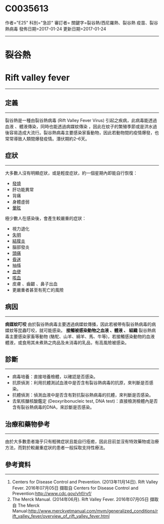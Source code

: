 # C0035613
作者="E25"
科別="急診"
審訂者=
關鍵字=裂谷熱/西尼羅熱、裂谷熱 疫苗、裂谷熱病毒
發佈日期=2017-01-24
更新日期=2017-01-24

----------
# 裂谷熱
# Rift valley fever
----------
## 定義
----------

裂谷熱是一種由裂谷熱病毒 (Rift Valley Fever Virus) 引起之疾病，此病毒能透過血液 、體液傳染，同時也能透過病媒蚊傳染 ，因此在蚊子的繁殖季節或是洪水過後容易造成大流行。裂谷熱病毒主要感染家畜動物，因此若動物間的疫情爆發，也常常導致人類間爆發疫情。潛伏期約2–6天。

## 症狀
----------

大多數人沒有明顯症狀，或是輕度症狀，約一個星期內即能自行恢復：

- [發燒](C0015967)
- 肝功能異常
- 背痛
- 身體虛弱
- [暈眩](C0012833-01)

極少數人在感染後，會產生較嚴重的症狀：

- 視力退化
- [失明](C0456909)
- [結膜炎](C0009763)
- 腦部發炎 
- [頭痛](C0018681)
- [昏迷](C0009421)
- 抽搐
- [血便](C0018932)
- [咳血](C0019079)
- 皮膚 、齒齦 、鼻子出血
- 更嚴重者甚至有死亡的風險
## 病因
----------

**病媒蚊叮咬**
由於裂谷熱病毒主要透過病媒蚊傳播，因此若被帶有裂谷熱病毒的病媒蚊等昆蟲叮咬，就可能感染。
**接觸被感染動物之血液 、體液 、 組織**
裂谷熱病毒主要感染家畜等動物 (駱駝、山羊、綿羊、馬、牛等)，若接觸感染動物的血液體液，或食用其未煮熟之肉品及未消毒的乳品，有高風險被感染。

## 診斷
----------
- 病毒培養：直接培養檢體，以確認是否感染。
- 抗原偵測：利用抗體測試血液中是否含有裂谷熱病毒的抗原，來判斷是否感染。
- 抗體偵測：偵測血液中是否含有對抗裂谷熱病毒的抗體，來判斷是否感染。
- 去氧核醣核酸鑑定 (Deoxyribonucleic test, DNA test)：直接檢測檢體內是否含有裂谷熱病毒的DNA，來診斷是否感染。
## 治療和藥物參考
----------

由於大多數患者幾乎只有輕微症狀且能自行痊癒，因此目前並沒有特效藥物或治療方法，而對於較嚴重症狀的患者一般採取支持性療法。

## 參考資料
----------
1. Centers for Disease Control and Prevention. (2013年11月14日). Rift Valley Fever. 2016年07月05日 擷取自 Centers for Disease Control and Prevention:http://www.cdc.gov/vhf/rvf/
2. The Merck Manual. (2014年06月). Rift Valley Fever. 2016年07月05日 擷取自  The Merck Manual:http://www.merckvetmanual.com/mvm/generalized_conditions/rift_valley_fever/overview_of_rift_valley_fever.html

